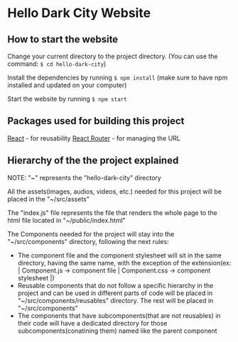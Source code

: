 # Hello Dark City Website
## How to start the website

 Change your current directory to the project directory. 
(You can use the command:  `$ cd hello-dark-city`)

Install the dependencies by running `$ npm install` (make sure to have npm installed and updated on your computer)

Start the website by running `$ npm start`

## Packages used for building this project

[React](reactjs.org) - for reusability
[React Router](https://reactrouter.com/) - for managing the URL



## Hierarchy of the the project explained

NOTE: "~" represents the "hello-dark-city" directory 

All the assets(images, audios, videos, etc.) needed for this project will be placed in the "~/src/assets"

The "index.js" file represents the file that renders the whole page to the html file located in "~/public/index.html"

The Components needed for the project will stay into the "~/src/components" directory, following the next rules:
-   The component file and the component stylesheet will sit in the same directory, having the same name, with the exception of the extension(ex: | Component.js -> component file | Component.css -> component stylesheet |)
-   Reusable components that do not follow a specific hierarchy in the project and can be used in different parts of code will be placed in "~/src/components/reusables" directory. The rest will be placed in "~/src/components" 
-   The components that have subcomponents(that are not reusables) in their code will have a dedicated directory for those subcomponents(conatining them) named like the parent component

